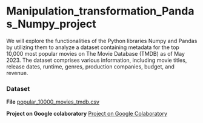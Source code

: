 # Manipulation_transformation_Pandas_Numpy_project
We will explore the functionalities of the Python libraries Numpy and Pandas by utilizing them to analyze a dataset containing metadata for the top 10,000 most popular movies on The Movie Database (TMDB) as of May 2023. The dataset comprises various information, including movie titles, release dates, runtime, genres, production companies, budget, and revenue.

### Dataset

**File**
[popular_10000_movies_tmdb.csv](https://s3-us-west-2.amazonaws.com/secure.notion-static.com/767306de-f8b3-4927-bbb7-22d9dcbff2ab/popular_10000_movies_tmdb.csv)
    
**Project on Google colaboratory**
[Project on Google Colaboratory](https://colab.research.google.com/drive/1MxlpvsrcpIHTO-LXFhIM9MUIx0G1NL-2#scrollTo=YiwPXPBFeikJ)
